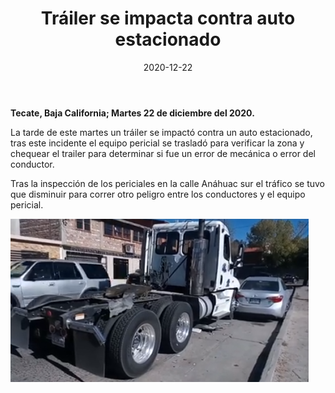 ﻿---
layout: blog
title:  "Tráiler se impacta contra auto estacionado"
date:   2020-12-22
categories: tecate
permalink: /:categories/:title:output_ext
image: /img/cnr/2020-12-22-trailer-se-impacta.PNG
alt: "Tráiler se impacta contra auto estacionado"
autor: 
---


**Tecate, Baja California; Martes 22 de diciembre del 2020.**


La tarde de este martes un tráiler se impactó contra un auto estacionado, tras este incidente el equipo pericial se trasladó para verificar la zona y chequear el trailer para determinar si fue un error de mecánica o error del conductor.


Tras la inspección de los periciales en la calle Anáhuac sur el tráfico se tuvo que disminuir para correr otro peligro entre los conductores y el equipo pericial.

<div id="carouselExampleSlidesOnly" class="carousel slide" data-ride="carousel">
  <div class="carousel-inner">
    <div class="carousel-item active">
       <img class="d-block w-100" src="/img/cnr/2020-12-22-trailer-se-impacta.PNG" loading="lazy"  alt="Tráiler se impacta contra auto estacionado">
    </div>
  </div>
</div>